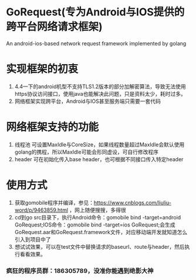# GoRequest(专为Android与IOS提供的跨平台网络请求框架)
An android-ios-based network request framework implemented by golang
# 实现框架的初衷
1. 4.4一下的android机型不支持TLS1.2版本的部分加解密算法，导致无法使用https协议访问接口，使用java也能解决此问题，只是资料太少，耗时过多。
2. 网络框架实现跨平台，Android与IOS甚至服务端只需要一套代码
# 网络框架支持的功能
1. 线程池
可设置MaxIdle与CoreSize，如果线程数量超过MaxIdle会默认使用golang的携程，所以MaxIdle可能会形同虚设，可自行修改程序
2. header
可在初始化传入base header，也可根据不同接口传入特定header
# 使用方式
1. 获取gomobile程序并编译，参见：https://www.cnblogs.com/liuliu-word/p/9463859.html ，网上随便搜搜，多得很
2. cd到go src目录下，执行Android命令：gomobile bind -target=android GoRequest;IOS命令：gomobile bind -target=ios GoRequest;会生成GoRequest.aar和GoRequest.framework文件，对应移动端开发就知道怎么引入到项目中了
3. 想试试效果，可以在test文件中替换请求的baseurl、route与header，然后执行看看效果。

### 疯狂的程序员群：186305789，没准你能遇到绝影大神
